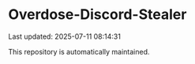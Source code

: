# Overdose-Discord-Stealer

Last updated: 2025-07-11 08:14:31

This repository is automatically maintained.
